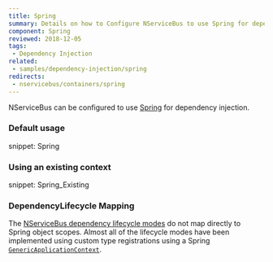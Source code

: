 ```yaml
---
title: Spring
summary: Details on how to Configure NServiceBus to use Spring for dependency injection. Includes usage examples as well as lifecycle mappings.
component: Spring
reviewed: 2018-12-05
tags:
 - Dependency Injection
related:
 - samples/dependency-injection/spring
redirects:
 - nservicebus/containers/spring
---
```



NServiceBus can be configured to use [Spring](https://www.springframework.net/) for dependency injection.


### Default usage

snippet: Spring


### Using an existing context

snippet: Spring_Existing


### DependencyLifecycle Mapping

The [NServiceBus dependency lifecycle modes](/nservicebus/dependency-injection/#dependency-lifecycle) do not map directly to Spring object scopes. Almost all of the lifecycle modes have been implemented using custom type registrations using a Spring [`GenericApplicationContext`](https://springframework.net/docs/1.1-RC1/sdk/1.1/html/Spring.Core~Spring.Context.Support.GenericApplicationContext.html).
